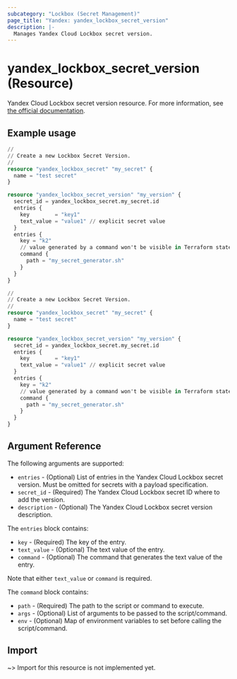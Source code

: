 ```yaml
---
subcategory: "Lockbox (Secret Management)"
page_title: "Yandex: yandex_lockbox_secret_version"
description: |-
  Manages Yandex Cloud Lockbox secret version.
---
```


# yandex_lockbox_secret_version (Resource)

Yandex Cloud Lockbox secret version resource. For more information, see [the official documentation](https://yandex.cloud/docs/lockbox/).

## Example usage

```terraform
//
// Create a new Lockbox Secret Version.
//
resource "yandex_lockbox_secret" "my_secret" {
  name = "test secret"
}

resource "yandex_lockbox_secret_version" "my_version" {
  secret_id = yandex_lockbox_secret.my_secret.id
  entries {
    key        = "key1"
    text_value = "value1" // explicit secret value
  }
  entries {
    key = "k2"
    // value generated by a command won't be visible in Terraform state
    command {
      path = "my_secret_generator.sh"
    }
  }
}
```

```terraform
//
// Create a new Lockbox Secret Version.
//
resource "yandex_lockbox_secret" "my_secret" {
  name = "test secret"
}

resource "yandex_lockbox_secret_version" "my_version" {
  secret_id = yandex_lockbox_secret.my_secret.id
  entries {
    key        = "key1"
    text_value = "value1" // explicit secret value
  }
  entries {
    key = "k2"
    // value generated by a command won't be visible in Terraform state
    command {
      path = "my_secret_generator.sh"
    }
  }
}
```

## Argument Reference

The following arguments are supported:

* `entries` - (Optional) List of entries in the Yandex Cloud Lockbox secret version. Must be omitted for secrets with a payload specification.
* `secret_id` - (Required) The Yandex Cloud Lockbox secret ID where to add the version.
* `description` - (Optional) The Yandex Cloud Lockbox secret version description.

The `entries` block contains:

* `key` - (Required) The key of the entry.
* `text_value` - (Optional) The text value of the entry.
* `command` - (Optional) The command that generates the text value of the entry.

Note that either `text_value` or `command` is required.

The `command` block contains:

* `path` - (Required) The path to the script or command to execute.
* `args` - (Optional) List of arguments to be passed to the script/command.
* `env` - (Optional) Map of environment variables to set before calling the script/command.

## Import

~> Import for this resource is not implemented yet.

